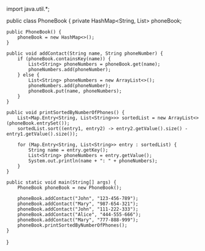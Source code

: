 import java.util.*;

public class PhoneBook {
    private HashMap<String, List<String>> phoneBook;

    public PhoneBook() {
        phoneBook = new HashMap<>();
    }

    public void addContact(String name, String phoneNumber) {
        if (phoneBook.containsKey(name)) {
            List<String> phoneNumbers = phoneBook.get(name);
            phoneNumbers.add(phoneNumber);
        } else {
            List<String> phoneNumbers = new ArrayList<>();
            phoneNumbers.add(phoneNumber);
            phoneBook.put(name, phoneNumbers);
        }
    }

    public void printSortedByNumberOfPhones() {
        List<Map.Entry<String, List<String>>> sortedList = new ArrayList<>(phoneBook.entrySet());
        sortedList.sort((entry1, entry2) -> entry2.getValue().size() - entry1.getValue().size());

        for (Map.Entry<String, List<String>> entry : sortedList) {
            String name = entry.getKey();
            List<String> phoneNumbers = entry.getValue();
            System.out.println(name + ": " + phoneNumbers);
        }
    }

    public static void main(String[] args) {
        PhoneBook phoneBook = new PhoneBook();

        phoneBook.addContact("John", "123-456-789");
        phoneBook.addContact("Mary", "987-654-321");
        phoneBook.addContact("John", "111-222-333");
        phoneBook.addContact("Alice", "444-555-666");
        phoneBook.addContact("Mary", "777-888-999");
        phoneBook.printSortedByNumberOfPhones();
    }
}
